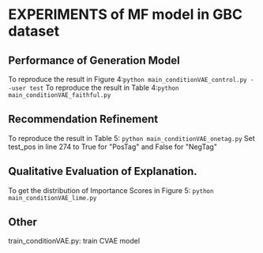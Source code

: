 # EXPERIMENTS of MF model in GBC dataset

## Performance of Generation Model
To reproduce the result in Figure 4:``python main_conditionVAE_control.py --user test``
To reproduce the result in Table 4:``python main_conditionVAE_faithful.py``

## Recommendation Refinement
To reproduce the result in Table 5: ``python main_conditionVAE_onetag.py``
Set test_pos in line 274 to True for "PosTag" and False for "NegTag" 


## Qualitative Evaluation of Explanation.
To get the distribution of Importance Scores in Figure 5: ``python main_conditionVAE_lime.py``


## Other
train_conditionVAE.py: train CVAE model